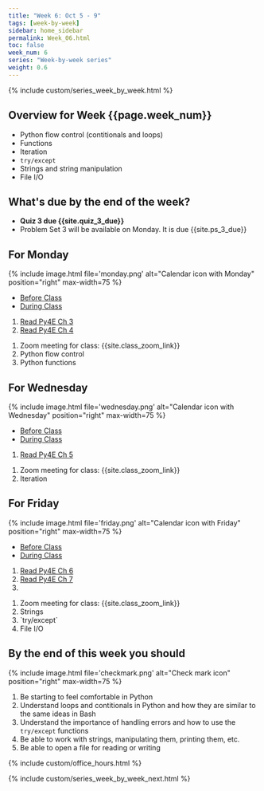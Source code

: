 ```yaml
---
title: "Week 6: Oct 5 - 9"
tags: [week-by-week]
sidebar: home_sidebar
permalink: Week_06.html
toc: false
week_num: 6
series: "Week-by-week series"
weight: 0.6
---
```


{% include custom/series_week_by_week.html %}

## Overview for Week {{page.week_num}}

* Python flow control (contitionals and loops)
* Functions
* Iteration
* `try/except`
* Strings and string manipulation
* File I/O

## What's due by the end of the week?

* **Quiz 3 due {{site.quiz_3_due}}**
* Problem Set 3 will be available on Monday. It is due {{site.ps_3_due}}

## For Monday

{% include image.html file='monday.png' alt="Calendar icon with Monday" position="right" max-width=75 %}

<ul id="MondayTabs" class="nav nav-tabs">
    <li class="active"><a href="#MonBefore" data-toggle="tab">Before Class</a></li>
    <li><a href="#MonDuring" data-toggle="tab">During Class</a></li>
</ul>
<div class="tab-content">
    <div role="tabpanel" class="tab-pane active" id="MonBefore">
        <ol>
          <li><a href="https://github.com/comptoolsres/Jupyter_content/blob/master/py4e_ch3_flow_control.ipynb">Read Py4E Ch 3</a></li>
          <li><a href="https://github.com/comptoolsres/Jupyter_content/blob/master/py4e_ch4_functions.ipynb">Read Py4E Ch 4</a></li>
        </ol>
    </div>
    <div role="tabpanel" class="tab-pane" id="MonDuring">
        <ol>
          <li>Zoom meeting for class: {{site.class_zoom_link}}</li>
          <li>Python flow control</li>
          <li>Python functions</li>
        </ol>
    </div>
</div>

## For Wednesday

{% include image.html file='wednesday.png' alt="Calendar icon with Wednesday" position="right" max-width=75 %}

<ul id="WednesdayTabs" class="nav nav-tabs">
    <li class="active"><a href="#WedBefore" data-toggle="tab">Before Class</a></li>
    <li><a href="#WedDuring" data-toggle="tab">During Class</a></li>
</ul>
<div class="tab-content">
    <div role="tabpanel" class="tab-pane active" id="WedBefore">
        <ol>
          <li><a href="https://github.com/comptoolsres/Jupyter_content/blob/master/py4e_ch5_iteration.ipynb">Read Py4E Ch 5</a></li>
        </ol>
    </div>
    <div role="tabpanel" class="tab-pane" id="WedDuring">
        <ol>
          <li>Zoom meeting for class: {{site.class_zoom_link}}</li>
          <li>Iteration</li>
        </ol>
    </div>
</div>

## For Friday

{% include image.html file='friday.png' alt="Calendar icon with Friday" position="right" max-width=75 %}

<ul id="FridayTabs" class="nav nav-tabs">
    <li class="active"><a href="#FriBefore" data-toggle="tab">Before Class</a></li>
    <li><a href="#FriDuring" data-toggle="tab">During Class</a></li>
</ul>
<div class="tab-content">
    <div role="tabpanel" class="tab-pane active" id="FriBefore">
        <ol>
          <li><a href="https://github.com/comptoolsres/Jupyter_content/blob/master/py4e_ch6_strings.ipynb">Read Py4E Ch 6</a></li>
          <li><a href="https://github.com/comptoolsres/Jupyter_content/blob/master/py4e_ch7_file_io.ipynb">Read Py4E Ch 7</a><li>
        </ol>
    </div>
    <div role="tabpanel" class="tab-pane" id="FriDuring">
        <ol>
          <li>Zoom meeting for class: {{site.class_zoom_link}}</li>
          <li>Strings</li>
          <li>`try/except`</li>
          <li>File I/O</li>
        </ol>
    </div>
</div>

## By the end of this week you should

{% include image.html file='checkmark.png' alt="Check mark icon" position="right" max-width=75 %}

1. Be starting to feel comfortable in Python
1. Understand loops and contitionals in Python and how they are similar to the same ideas in Bash
1. Understand the importance of handling errors and how to use the `try/except` functions
1. Be able to work with strings, manipulating them, printing them, etc.
1. Be able to open a file for reading or writing

{% include custom/office_hours.html %}

{% include custom/series_week_by_week_next.html %}